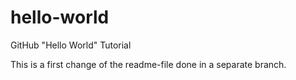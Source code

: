 # hello-world
GitHub "Hello World" Tutorial

This is a first change of the readme-file done in a separate branch.
